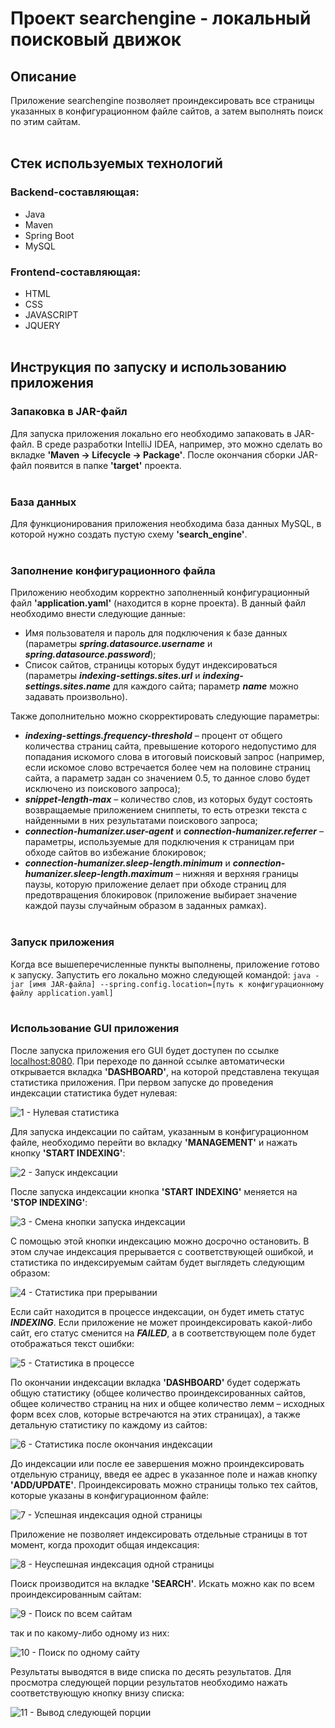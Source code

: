 # Проект searchengine - локальный поисковый движок
## Описание
Приложение searchengine позволяет проиндексировать все страницы указанных в конфигурационном файле сайтов, а затем выполнять поиск по этим сайтам.
<br/><br/>

## Стек используемых технологий
### Backend-составляющая:  
- Java  
- Maven  
- Spring Boot  
- MySQL    
### Frontend-составляющая:  
- HTML  
- CSS  
- JAVASCRIPT  
- JQUERY
<br/><br/>

## Инструкция по запуску и использованию приложения
### Запаковка в JAR-файл
Для запуска приложения локально его необходимо запаковать в JAR-файл. В среде разработки IntelliJ IDEA, например, это можно сделать во вкладке **'Maven -> Lifecycle -> Package'**. После окончания сборки JAR-файл появится в папке **'target'** проекта.
<br/><br/>

### База данных
Для функционирования приложения необходима база данных MySQL, в которой нужно создать пустую схему **'search_engine'**.
<br/><br/>

### Заполнение конфигурационного файла
Приложению необходим корректно заполненный конфигурационный файл **'application.yaml'** (находится в корне проекта). В данный файл необходимо внести следующие данные:
- Имя пользователя и пароль для подключения к базе данных (параметры ***spring.datasource.username*** и ***spring.datasource.password***);
- Список сайтов, страницы которых будут индексироваться (параметры ***indexing-settings.sites.url*** и ***indexing-settings.sites.name*** для каждого сайта; параметр ***name*** можно задавать произвольно).

Также дополнительно можно скорректировать следующие параметры:
- ***indexing-settings.frequency-threshold*** – процент от общего количества страниц сайта, превышение которого недопустимо для попадания искомого слова в итоговый поисковый запрос (например, если искомое слово встречается более чем на половине страниц сайта, а параметр задан со значением 0.5, то данное слово будет исключено из поискового запроса);
- ***snippet-length-max*** – количество слов, из которых будут состоять возвращаемые приложением сниппеты, то есть отрезки текста с найденными в них результатами поискового запроса;
- ***connection-humanizer.user-agent*** и ***connection-humanizer.referrer*** – параметры, используемые для подключения к страницам при обходе сайтов во избежание блокировок;
- ***connection-humanizer.sleep-length.minimum*** и ***connection-humanizer.sleep-length.maximum*** – нижняя и верхняя границы паузы, которую приложение делает при обходе страниц для предотвращения блокировок (приложение выбирает значение каждой паузы случайным образом в заданных рамках).
<br/><br/>
 
### Запуск приложения
Когда все вышеперечисленные пункты выполнены, приложение готово к запуску. Запустить его локально можно следующей командой:
`java -jar [имя JAR-файла] --spring.config.location=[путь к конфигурационному файлу application.yaml]`
<br/><br/>

### Использование GUI приложения 
После запуска приложения его GUI будет доступен по ссылке [localhost:8080](http://localhost:8080/). При переходе по данной ссылке автоматически открывается вкладка **'DASHBOARD'**, на которой представлена текущая статистика приложения. При первом запуске до проведения индексации статистика будет нулевая:

![1 - Нулевая статистика](https://user-images.githubusercontent.com/107081331/235676449-7d595f39-354c-487b-b4e8-aac832c846b0.png)

Для запуска индексации по сайтам, указанным в конфигурационном файле, необходимо перейти во вкладку **'MANAGEMENT'** и нажать кнопку **'START INDEXING'**:

![2 - Запуск индексации](https://user-images.githubusercontent.com/107081331/235676868-d404f3e8-d10c-42b0-af27-9ce12fbc398d.png)

После запуска индексации кнопка **'START INDEXING'** меняется на **'STOP INDEXING'**:

![3 - Смена кнопки запуска индексации](https://user-images.githubusercontent.com/107081331/235676966-cddf5e33-3eab-4b1f-8295-9d02af2612f2.png)

С помощью этой кнопки индексацию можно досрочно остановить. В этом случае индексация прерывается с соответствующей ошибкой, и статистика по индексируемым сайтам будет выглядеть следующим образом:

![4 - Статистика при прерывании](https://user-images.githubusercontent.com/107081331/235677102-671abaa0-d166-4f2c-9fa6-f03f3de192f7.png)

Если сайт находится в процессе индексации, он будет иметь статус ***INDEXING***. Если приложение не может проиндексировать какой-либо сайт, его статус сменится на ***FAILED***, а в соответствующем поле будет отображаться текст ошибки:

![5 - Статистика в процессе](https://user-images.githubusercontent.com/107081331/235677205-a5b9c1a5-8252-420e-9313-33a57e79c986.png)

По окончании индексации вкладка **'DASHBOARD'** будет содержать общую статистику (общее количество проиндексированных сайтов, общее количество страниц на них и общее количество лемм – исходных форм всех слов, которые встречаются на этих страницах), а также детальную статистику по каждому из сайтов:

![6 - Статистика после окончания индексации](https://user-images.githubusercontent.com/107081331/235677311-73f1c073-fec8-44b2-bd0b-db6b55e67068.png)

До индексации или после ее завершения можно проиндексировать отдельную страницу, введя ее адрес в указанное поле и нажав кнопку **'ADD/UPDATE'**. Проиндексировать можно страницы только тех сайтов, которые указаны в конфигурационном файле:

![7 - Успешная индексация одной страницы](https://user-images.githubusercontent.com/107081331/235677410-6802dac0-a110-47d2-8afd-a35a7055ea8a.png)

Приложение не позволяет индексировать отдельные страницы в тот момент, когда проходит общая индексация:

![8 - Неуспешная индексация одной страницы](https://user-images.githubusercontent.com/107081331/235677617-74a139db-9e50-49c5-9c3a-2d4df90174ed.png)

Поиск производится на вкладке **'SEARCH'**. Искать можно как по всем проиндексированным сайтам:

![9 - Поиск по всем сайтам](https://user-images.githubusercontent.com/107081331/235677714-8eb59806-a34e-457f-a1fc-3f97d77c9b65.png)

так и по какому-либо одному из них:

![10 - Поиск по одному сайту](https://user-images.githubusercontent.com/107081331/235677784-0fe75d87-fc4e-46b4-bf9f-dca7d48dbdbe.png)

Результаты выводятся в виде списка по десять результатов. Для просмотра следующей порции результатов необходимо нажать соответствующую кнопку внизу списка:

![11 - Вывод следующей порции](https://user-images.githubusercontent.com/107081331/235677888-39412901-dd1e-4ff5-817a-25c8a3de4bdb.png)
